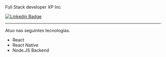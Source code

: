 Full Stack developer XP Inc

[![Linkedin Badge](https://img.shields.io/badge/Wilton%20Júnior-6633cc?style=flat-square&logo=Linkedin&logoColor=white&color=30313f&link=https://www.linkedin.com/in/wilton-junior/)](https://www.linkedin.com/in/wilton-junior/) 

<hr />

Atuo nas seguintes tecnologias.

* React
* React Native
* Node.JS Backend
